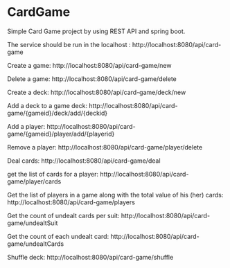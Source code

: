 # CardGame

Simple Card Game project by using REST API and spring boot. 


The service should be run in the localhost : http://localhost:8080/api/card-game 

Create a game: 
http://localhost:8080/api/card-game/new

Delete a game: 
http://localhost:8080/api/card-game/delete

Create a deck: 
http://localhost:8080/api/card-game/deck/new

Add a deck to a game deck: 
http://localhost:8080/api/card-game/{gameid}/deck/add/{deckid}

Add a player: 
http://localhost:8080/api/card-game/{gameid}/player/add/{playerid}

Remove a player: 
http://localhost:8080/api/card-game/player/delete

Deal cards: 
http://localhost:8080/api/card-game/deal

get the list of cards for a player: 
http://localhost:8080/api/card-game/player/cards

Get the list of players in a game along with the total value of his (her) cards: 
http://localhost:8080/api/card-game/players

Get the count of undealt cards per suit: 
http://localhost:8080/api/card-game/undealtSuit

Get the count of each undealt card:
http://localhost:8080/api/card-game/undealtCards

Shuffle deck:
http://localhost:8080/api/card-game/shuffle
